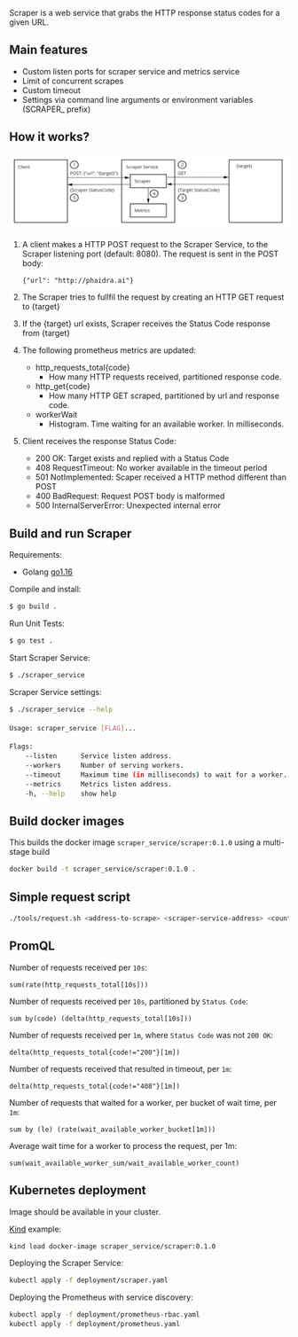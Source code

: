 Scraper is a web service that grabs the HTTP response status codes for a given URL.

## Main features

- Custom listen ports for scraper service and metrics service
- Limit of concurrent scrapes
- Custom timeout
- Settings via command line arguments or environment variables (SCRAPER\_ prefix)

## How it works?

![Flow Diagram](website/static/img/flow-diagram.png)

1. A client makes a HTTP POST request to the Scraper Service, to the Scraper listening port (default: 8080). The request is sent in the POST body:

   ```POST Body
   {"url": "http://phaidra.ai"}
   ```

2. The Scraper tries to fullfil the request by creating an HTTP GET request to {target}

3. If the {target} url exists, Scraper receives the Status Code response from {target}

4. The following prometheus metrics are updated:

   - http_requests_total{code}
     - How many HTTP requests received, partitioned response code.
   - http_get{code}
     - How many HTTP GET scraped, partitioned by url and response code.
   - workerWait
     - Histogram. Time waiting for an available worker. In milliseconds.

5. Client receives the response Status Code:
   - 200 OK: Target exists and replied with a Status Code
   - 408 RequestTimeout: No worker available in the timeout period
   - 501 NotImplemented: Scaper received a HTTP method different than POST
   - 400 BadRequest: Request POST body is malformed
   - 500 InternalServerError: Unexpected internal error

## Build and run Scraper

Requirements:

- Golang [go1.16](https://golang.org/dl/)

Compile and install:

```bash
$ go build .
```

Run Unit Tests:

```bash
$ go test .
```

Start Scraper Service:

```bash
$ ./scraper_service
```

Scraper Service settings:

```bash
$ ./scraper_service --help

Usage: scraper_service [FLAG]...

Flags:
    --listen      Service listen address.                                 (type: string; env: SCRAPER_Listen; default: :8080)
    --workers     Number of serving workers.                              (type: uint8; env: SCRAPER_Workers; default: 2)
    --timeout     Maximum time (in milliseconds) to wait for a worker.    (type: uint64; env: SCRAPER_Timeout; default: 1000)
    --metrics     Metrics listen address.                                 (type: string; env: SCRAPER_MetricsListen; default: :9095)
    -h, --help    show help                                               (type: bool)
```

## Build docker images

This builds the docker image `scraper_service/scraper:0.1.0` using a multi-stage build

```bash
docker build -t scraper_service/scraper:0.1.0 .
```

## Simple request script

```bash
./tools/request.sh <address-to-scrape> <scraper-service-address> <count>
```

## PromQL

Number of requests received per `10s`:

```PromQL
sum(rate(http_requests_total[10s]))
```

Number of requests received per `10s`, partitioned by `Status Code`:

```PromQL
sum by(code) (delta(http_requests_total[10s]))
```

Number of requests received per `1m`, where `Status Code` was not `200 OK`:

```PromQL
delta(http_requests_total{code!="200"}[1m])
```

Number of requests received that resulted in timeout, per `1m`:

```PromQL
delta(http_requests_total{code!="408"}[1m])
```

Number of requests that waited for a worker, per bucket of wait time, per `1m`:

```PromQL
sum by (le) (rate(wait_available_worker_bucket[1m]))
```

Average wait time for a worker to process the request, per 1m:

```PromQL
sum(wait_available_worker_sum/wait_available_worker_count)
```

## Kubernetes deployment

Image should be available in your cluster.

[Kind](https://kind.sigs.k8s.io/) example:

```bash
kind load docker-image scraper_service/scraper:0.1.0
```

Deploying the Scraper Service:

```bash
kubectl apply -f deployment/scraper.yaml
```

Deploying the Prometheus with service discovery:

```bash
kubectl apply -f deployment/prometheus-rbac.yaml
kubectl apply -f deployment/prometheus.yaml
```
